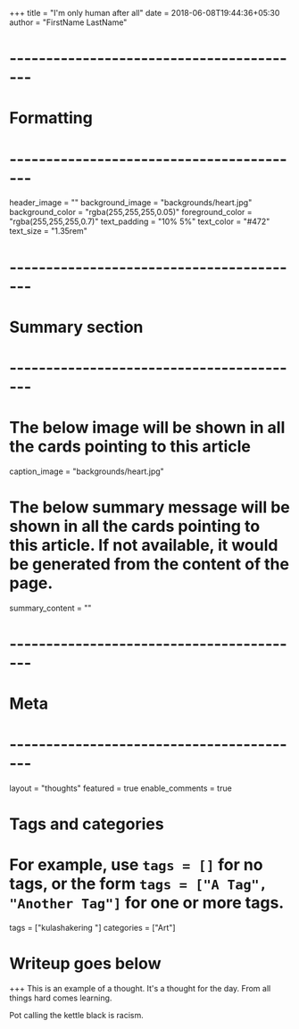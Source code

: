 +++
title = "I'm only human after all"
date = 2018-06-08T19:44:36+05:30
author = "FirstName LastName"

# -----------------------------------------
# Formatting
# -----------------------------------------
header_image = ""
background_image = "backgrounds/heart.jpg"
background_color = "rgba(255,255,255,0.05)"
foreground_color = "rgba(255,255,255,0.7)"
text_padding = "10% 5%"
text_color = "#472"
text_size = "1.35rem"
# -----------------------------------------
# Summary section
# -----------------------------------------
# The below image will be shown in all the cards pointing to this article
caption_image = "backgrounds/heart.jpg"
# The below summary message will be shown in all the cards pointing to this article. If not available, it would be generated from the content of the page.
summary_content = ""
# -----------------------------------------
# Meta
# -----------------------------------------
layout = "thoughts"
featured = true
enable_comments = true

# Tags and categories
# For example, use `tags = []` for no tags, or the form `tags = ["A Tag", "Another Tag"]` for one or more tags.
tags = ["kulashakering "]
categories = ["Art"]

# Writeup goes below
+++
This is an example of a thought. It's a thought for the day. From all things hard comes learning.

Pot calling the kettle black is racism.